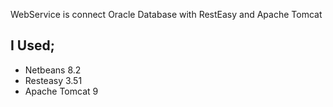WebService is connect Oracle Database with RestEasy and Apache Tomcat

## I Used; ##
+ Netbeans 8.2
+ Resteasy 3.51
+ Apache Tomcat 9
